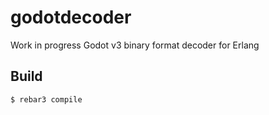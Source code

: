 godotdecoder
=====

Work in progress Godot v3 binary format decoder for Erlang


Build
-----

    $ rebar3 compile
